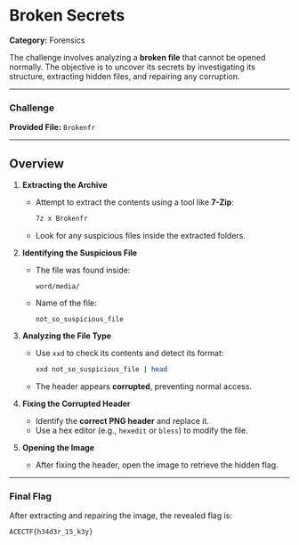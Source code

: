 # Broken Secrets  

**Category:** Forensics  

The challenge involves analyzing a **broken file** that cannot be opened normally. The objective is to uncover its secrets by investigating its structure, extracting hidden files, and repairing any corruption.  

---

### Challenge  

**Provided File:** `Brokenfr`  

---

## Overview  

1. **Extracting the Archive**  
   - Attempt to extract the contents using a tool like **7-Zip**:  
     ```bash
     7z x Brokenfr
     ```  
   - Look for any suspicious files inside the extracted folders.  

2. **Identifying the Suspicious File**  
   - The file was found inside:  
     ```
     word/media/
     ```
   - Name of the file:  
     ```
     not_so_suspicious_file
     ```

3. **Analyzing the File Type**  
   - Use `xxd` to check its contents and detect its format:  
     ```bash
     xxd not_so_suspicious_file | head
     ```  
   - The header appears **corrupted**, preventing normal access.

4. **Fixing the Corrupted Header**  
   - Identify the **correct PNG header** and replace it.  
   - Use a hex editor (e.g., `hexedit` or `bless`) to modify the file.  

5. **Opening the Image**  
   - After fixing the header, open the image to retrieve the hidden flag.  

---

### Final Flag  

After extracting and repairing the image, the revealed flag is:  

```
ACECTF{h34d3r_15_k3y}
```
